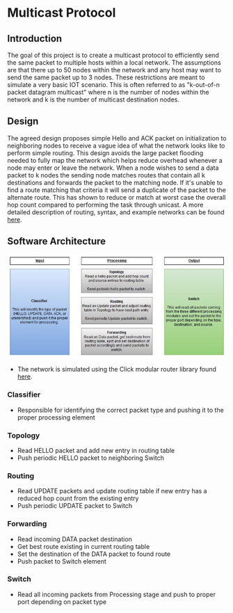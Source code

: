 # Multicast Protocol

## Introduction
The goal of this project is to create a multicast protocol to efficiently send
the same packet to multiple hosts within a local network. The assumptions are
that there up to 50 nodes within the network and any host may want to send the
same packet up to 3 nodes. These restrictions are meant to simulate a very
basic IOT scenario. This is often referred to as "k-out-of-n packet datagram
multicast" where n is the number of nodes within the network and k is the number 
of multicast destination nodes.

## Design
The agreed design proposes simple Hello and ACK packet on initialization to
neighboring nodes to receive a vague idea of what the network looks like to
perform simple routing. This design avoids the large packet flooding needed to
fully map the network which helps reduce overhead whenever a node may enter or
leave the network. When a node wishes to send a data packet to k nodes the
sending node matches routes that contain all k destinations and forwards the
packet to the matching node. If it's unable to find a route matching that
criteria it will send a duplicate of the packet to the alternate route. This
has shown to reduce or match at worst case the overall hop count compared to
performing the task through unicast. A more detailed description of routing,
syntax, and example networks can be found
[here](http://www.winlab.rutgers.edu/comnet2/Projects/presentations/group1.ppt).

## Software Architecture
![alt tag](diagrams/diagram.JPG)
- The network is simulated using the Click modular router library found
  [here](https://github.com/kohler/click/).

### Classifier
- Responsible for identifying the correct packet type and pushing it to the
  proper processing element

### Topology
- Read HELLO packet and add new entry in routing table
- Push periodic HELLO packet to neighboring Switch

### Routing
- Read UPDATE packets and update routing table if new entry has a reduced hop
  count from the existing entry
- Push periodic UPDATE packet to Switch

### Forwarding
- Read incoming DATA packet destination
- Get best route existing in current routing table
- Set the destination of the DATA packet to found route
- Push packet to Switch element

### Switch
- Read all incoming packets from Processing stage and push to proper port
  depending on packet type
